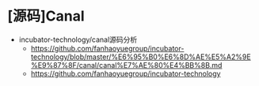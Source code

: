 # [源码]Canal

- incubator-technology/canal源码分析
	- https://github.com/fanhaoyuegroup/incubator-technology/blob/master/%E6%95%B0%E6%8D%AE%E5%A2%9E%E9%87%8F/canal/canal%E7%AE%80%E4%BB%8B.md
  	- https://github.com/fanhaoyuegroup/incubator-technology